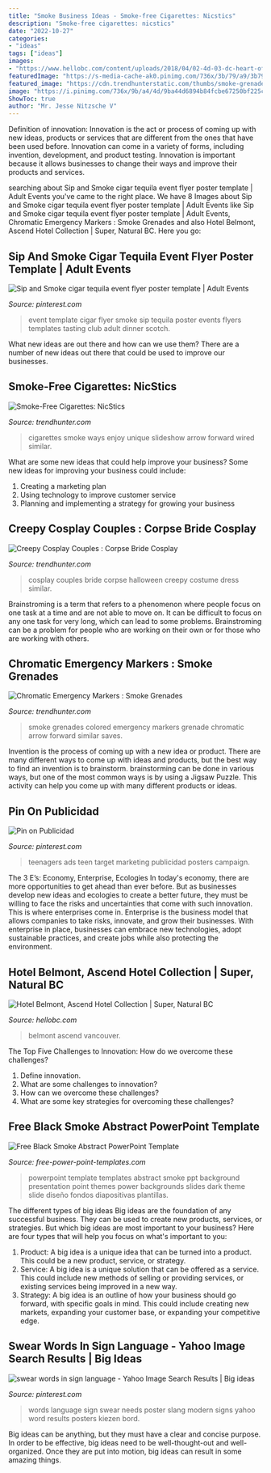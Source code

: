```yaml
---
title: "Smoke Business Ideas - Smoke-free Cigarettes: Nicstics"
description: "Smoke-free cigarettes: nicstics"
date: "2022-10-27"
categories:
- "ideas"
tags: ["ideas"]
images:
- "https://www.hellobc.com/content/uploads/2018/04/02-4d-03-dc-heart-of-the-entertainment.jpg"
featuredImage: "https://s-media-cache-ak0.pinimg.com/736x/3b/79/a9/3b79a96d1ce866893ee9a8b3e0dadd0d.jpg"
featured_image: "https://cdn.trendhunterstatic.com/thumbs/smoke-grenades.jpeg"
image: "https://i.pinimg.com/736x/9b/a4/4d/9ba44d6894b84fcbe67250bf225c1a5a--teenagers-target.jpg"
ShowToc: true
author: "Mr. Jesse Nitzsche V"
---
```



Definition of innovation:
Innovation is the act or process of coming up with new ideas, products or services that are different from the ones that have been used before. Innovation can come in a variety of forms, including invention, development, and product testing. Innovation is important because it allows businesses to change their ways and improve their products and services.

	

		
searching about Sip and Smoke cigar tequila event flyer poster template | Adult Events you've came to the right place. We have 8 Images about Sip and Smoke cigar tequila event flyer poster template | Adult Events like Sip and Smoke cigar tequila event flyer poster template | Adult Events, Chromatic Emergency Markers : Smoke Grenades and also Hotel Belmont, Ascend Hotel Collection | Super, Natural BC. Here you go:
		
    
## Sip And Smoke Cigar Tequila Event Flyer Poster Template | Adult Events

<img loading=lazy src="https://s-media-cache-ak0.pinimg.com/736x/3b/79/a9/3b79a96d1ce866893ee9a8b3e0dadd0d.jpg" onerror="this.onerror=null;this.src='https://tse2.mm.bing.net/th?id=OIP.2KAfjHnv6vlCfUQGW3pjowAAAA&amp;pid=15.1';" alt="Sip and Smoke cigar tequila event flyer poster template | Adult Events">

_Source: pinterest.com_

>event template cigar flyer smoke sip tequila poster events flyers templates tasting club adult dinner scotch. 

	

What new ideas are out there and how can we use them?
There are a number of new ideas out there that could be used to improve our businesses.

    
## Smoke-Free Cigarettes: NicStics

<img loading=lazy src="https://cdn.trendhunterstatic.com/thumbs/smoke-free-cigarettes.jpeg" onerror="this.onerror=null;this.src='https://tse2.mm.bing.net/th?id=OIP.Csn9IR26TsOxo6r1fhIfHAHaFa&amp;pid=15.1';" alt="Smoke-Free Cigarettes: NicStics">

_Source: trendhunter.com_

>cigarettes smoke ways enjoy unique slideshow arrow forward wired similar. 

	

What are some new ideas that could help improve your business?
Some new ideas for improving your business could include: 
1. Creating a marketing plan 
2. Using technology to improve customer service 
3. Planning and implementing a strategy for growing your business 

    
## Creepy Cosplay Couples : Corpse Bride Cosplay

<img loading=lazy src="http://cdn.trendhunterstatic.com/thumbs/corpse-bride-cosplay.jpeg" onerror="this.onerror=null;this.src='https://tse3.mm.bing.net/th?id=OIP.nm7pjPcgqDsm3LepAGxzpAHaLI&amp;pid=15.1';" alt="Creepy Cosplay Couples : Corpse Bride Cosplay">

_Source: trendhunter.com_

>cosplay couples bride corpse halloween creepy costume dress similar. 

	

Brainstroming is a term that refers to a phenomenon where people focus on one task at a time and are not able to move on. It can be difficult to focus on any one task for very long, which can lead to some problems. Brainstroming can be a problem for people who are working on their own or for those who are working with others.

    
## Chromatic Emergency Markers : Smoke Grenades

<img loading=lazy src="https://cdn.trendhunterstatic.com/thumbs/smoke-grenades.jpeg" onerror="this.onerror=null;this.src='https://tse2.mm.bing.net/th?id=OIP.toA7Aw-JQxY_tMX1QDLN6QHaGK&amp;pid=15.1';" alt="Chromatic Emergency Markers : Smoke Grenades">

_Source: trendhunter.com_

>smoke grenades colored emergency markers grenade chromatic arrow forward similar saves. 

	

Invention is the process of coming up with a new idea or product. There are many different ways to come up with ideas and products, but the best way to find an invention is to brainstorm. brainstorming can be done in various ways, but one of the most common ways is by using a Jigsaw Puzzle. This activity can help you come up with many different products or ideas.

    
## Pin On Publicidad

<img loading=lazy src="https://i.pinimg.com/736x/9b/a4/4d/9ba44d6894b84fcbe67250bf225c1a5a--teenagers-target.jpg" onerror="this.onerror=null;this.src='https://tse4.mm.bing.net/th?id=OIP.V9eeBJwkHFc0-l3VwL1UdQHaJ3&amp;pid=15.1';" alt="Pin on Publicidad">

_Source: pinterest.com_

>teenagers ads teen target marketing publicidad posters campaign. 

	

The 3 E’s: Economy, Enterprise, Ecologies
In today's economy, there are more opportunities to get ahead than ever before. But as businesses develop new ideas and ecologies to create a better future, they must be willing to face the risks and uncertainties that come with such innovation. This is where enterprises come in. Enterprise is the business model that allows companies to take risks, innovate, and grow their businesses. With enterprise in place, businesses can embrace new technologies, adopt sustainable practices, and create jobs while also protecting the environment.

    
## Hotel Belmont, Ascend Hotel Collection | Super, Natural BC

<img loading=lazy src="https://www.hellobc.com/content/uploads/2018/04/02-4d-03-dc-heart-of-the-entertainment.jpg" onerror="this.onerror=null;this.src='https://tse3.mm.bing.net/th?id=OIP.oLRCSQ2E74s9M-1oE7r68gHaE8&amp;pid=15.1';" alt="Hotel Belmont, Ascend Hotel Collection | Super, Natural BC">

_Source: hellobc.com_

>belmont ascend vancouver. 

	

The Top Five Challenges to Innovation: How do we overcome these challenges?
1. Define innovation.
2. What are some challenges to innovation? 
3. How can we overcome these challenges? 
4. What are some key strategies for overcoming these challenges?

    
## Free Black Smoke Abstract PowerPoint Template

<img loading=lazy src="https://cdn.free-power-point-templates.com/wp-content/uploads/2013/11/2964-black-smoke-abstract-powerpoint-template.jpg" onerror="this.onerror=null;this.src='https://tse3.mm.bing.net/th?id=OIP.WjlYopowtWJvVjO87nnlQgHaF7&amp;pid=15.1';" alt="Free Black Smoke Abstract PowerPoint Template">

_Source: free-power-point-templates.com_

>powerpoint template templates abstract smoke ppt background presentation point themes power backgrounds slides dark theme slide diseño fondos diapositivas plantillas. 

	

The different types of big ideas
Big ideas are the foundation of any successful business. They can be used to create new products, services, or strategies. But which big ideas are most important to your business? Here are four types that will help you focus on what's important to you: 
1. Product: A big idea is a unique idea that can be turned into a product. This could be a new product, service, or strategy. 
2. Service: A big idea is a unique solution that can be offered as a service. This could include new methods of selling or providing services, or existing services being improved in a new way. 
3. Strategy: A big idea is an outline of how your business should go forward, with specific goals in mind. This could include creating new markets, expanding your customer base, or expanding your competitive edge.

    
## Swear Words In Sign Language - Yahoo Image Search Results | Big Ideas

<img loading=lazy src="https://s-media-cache-ak0.pinimg.com/736x/03/8b/7f/038b7f37b8c96844b704606a75661e2b.jpg" onerror="this.onerror=null;this.src='https://tse3.mm.bing.net/th?id=OIP.Lu9SLRaurPEM843_tT1W6AAAAA&amp;pid=15.1';" alt="swear words in sign language - Yahoo Image Search Results | Big ideas">

_Source: pinterest.com_

>words language sign swear needs poster slang modern signs yahoo word results posters kiezen bord. 

	

Big ideas can be anything, but they must have a clear and concise purpose. In order to be effective, big ideas need to be well-thought-out and well-organized. Once they are put into motion, big ideas can result in some amazing things.

